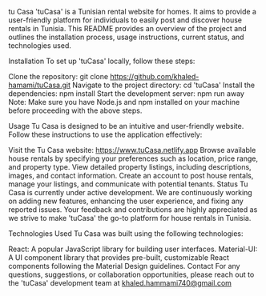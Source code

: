 tu Casa
'tuCasa' is a Tunisian rental website for homes. It aims to provide a user-friendly platform for individuals to easily post and discover house rentals in Tunisia. This README provides an overview of the project and outlines the installation process, usage instructions, current status, and technologies used.

Installation
To set up 'tuCasa' locally, follow these steps:

Clone the repository: git clone https://github.com/khaled-hamami/tuCasa.git
Navigate to the project directory: cd 'tuCasa'
Install the dependencies: npm install
Start the development server: npm run away
Note: Make sure you have Node.js and npm installed on your machine before proceeding with the above steps.

Usage
Tu Casa is designed to be an intuitive and user-friendly website. Follow these instructions to use the application effectively:

Visit the Tu Casa website: https://www.tuCasa.netlify.app
Browse available house rentals by specifying your preferences such as location, price range, and property type.
View detailed property listings, including descriptions, images, and contact information.
Create an account to post house rentals, manage your listings, and communicate with potential tenants.
Status
Tu Casa is currently under active development. We are continuously working on adding new features, enhancing the user experience, and fixing any reported issues. Your feedback and contributions are highly appreciated as we strive to make 'tuCasa' the go-to platform for house rentals in Tunisia.

Technologies Used
Tu Casa was built using the following technologies:

React: A popular JavaScript library for building user interfaces.
Material-UI: A UI component library that provides pre-built, customizable React components following the Material Design guidelines.
Contact
For any questions, suggestions, or collaboration opportunities, please reach out to the 'tuCasa' development team at khaled.hammami740@gmail.com
